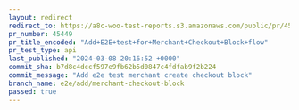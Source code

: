 ```yaml
---
layout: redirect
redirect_to: https://a8c-woo-test-reports.s3.amazonaws.com/public/pr/45449/api/index.html
pr_number: 45449
pr_title_encoded: "Add+E2E+test+for+Merchant+Checkout+Block+flow"
pr_test_type: api
last_published: "2024-03-08 20:16:52 +0000"
commit_sha: b7d8c4dccf597e9fb62b5d0847c4fdfab9f2b224
commit_message: "Add e2e test merchant create checkout block"
branch_name: e2e/add/merchant-checkout-block
passed: true
---
```

